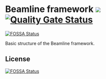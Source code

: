 # Beamline framework [![](https://jitpack.io/v/beamline/framework.svg)](https://jitpack.io/#beamline/framework) [![Quality Gate Status](https://sonarcloud.io/api/project_badges/measure?project=beamline_framework&metric=alert_status)](https://sonarcloud.io/summary/new_code?id=beamline_framework)
[![FOSSA Status](https://app.fossa.com/api/projects/git%2Bgithub.com%2Fbeamline%2Fframework.svg?type=shield)](https://app.fossa.com/projects/git%2Bgithub.com%2Fbeamline%2Fframework?ref=badge_shield)

Basic structure of the Beamline framework.


## License
[![FOSSA Status](https://app.fossa.com/api/projects/git%2Bgithub.com%2Fbeamline%2Fframework.svg?type=large)](https://app.fossa.com/projects/git%2Bgithub.com%2Fbeamline%2Fframework?ref=badge_large)
